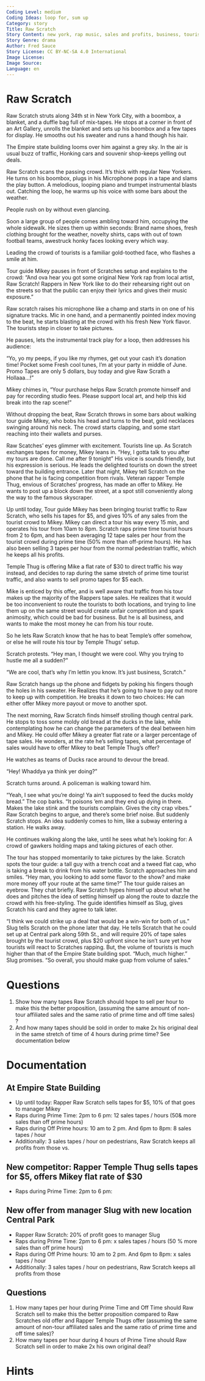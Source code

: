 ```yaml
---
Coding Level: medium
Coding Ideas: loop for, sum up
Category: story
Title: Raw Scratch
Story Content: new york, rap music, sales and profits, business, tourists
Story Genre: drama
Author: Fred Sauce
Story License: CC BY-NC-SA 4.0 International
Image License:
Image Source:
Language: en
---
```


# Raw Scratch

Raw Scratch struts along 34th st in New York City, with a boombox, a blanket,
and a duffle bag full of mix-tapes.  He stops at a corner in front of an Art
Gallery, unrolls the blanket and sets up his boombox and a few tapes for
display. He smooths out his sweater and runs a hand though his hair.

The Empire state building looms over him against a grey sky. In the air is usual
buzz of traffic, Honking cars and souvenir shop-keeps yelling out deals.

Raw Scratch scans the passing crowd. It’s thick with regular New Yorkers. He
turns on his boombox, plugs in his Microphone pops in a tape and slams the play
button. A melodious, looping piano and trumpet instrumental blasts out. Catching
the loop, he warms up his voice with some bars about the weather.

People rush on by without even glancing.

Soon a large group of people comes ambling toward him, occupying the whole
sidewalk. He sizes them up within seconds: Brand name shoes, fresh clothing
brought for the weather, novelty shirts, caps with out of town football teams,
awestruck honky faces looking every which way.

Leading the crowd of tourists is a familiar gold-toothed face, who flashes a
smile at him.

Tour guide Mikey pauses in front of Scratches setup and explains to the crowd:
“And ova hear you got some original New York rap from local artist, Raw Scratch!
Rappers in New York like to do their rehearsing right out on the streets so that
the public can enjoy their lyrics and gives their music exposure.”

Raw scratch raises his microphone like a champ and starts in on one of his
signature tracks. Mic in one hand, and a permanently pointed index moving to the
beat, he starts blasting at the crowd with his fresh New York flavor. The
tourists step in closer to take pictures.

He pauses, lets the instrumental track play for a loop, then addresses his
audience:

“Yo, yo my peeps, if you like my rhymes, get out your cash it’s donation time!
Pocket some Fresh cool tunes, I’m at your party in middle of June. Promo Tapes
are only 5 dollars, buy today and give Raw Scrath a Hollaaa…!”

Mikey chimes in, “Your purchase helps Raw Scratch promote himself and pay for
recording studio fees. Please support local art, and help this kid break into
the rap scene!”

Without dropping the beat, Raw Scratch throws in some bars about walking tour
guide Mikey, who bobs his head and turns to the beat, gold necklaces swinging
around his neck. The crowd starts clapping, and some start reaching into their
wallets and purses.

Raw Scatches’ eyes glimmer with excitement. Tourists line up. As Scratch
exchanges tapes for money, Mikey leans in. “Hey, I gotta talk to you after my
tours are done. Call me after 9 tonight” His voice is sounds friendly, but his
expression is serious. He leads the delighted tourists on down the street toward
the building entrance. Later that night, Mikey tell Scratch on the phone that he
is facing competition from rivals. Veteran rapper Temple Thug, envious of
Scratches’ progress, has made an offer to Mikey. He wants to post up a block
down the street, at a spot still conveniently along the way to the famous
skyscraper.

Up until today, Tour guide Mikey has been bringing tourist traffic to Raw
Scratch, who sells his tapes for $5, and gives 10% of any sales from the tourist
crowd to Mikey. Mikey can direct a tour his way every 15 min, and operates his
tour from 10am to 8pm. Scratch raps prime time tourist hours from 2 to 6pm, and
has been averaging 12 tape sales per hour from the tourist crowd during prime
time (50% more than off-prime hours). He has also been selling 3 tapes per hour
from the normal pedestrian traffic, which he keeps all his profits.

Temple Thug is offering Mike a flat rate of $30 to direct traffic his way
instead, and decides to rap during the same stretch of prime time tourist
traffic, and also wants to sell promo tapes for $5 each.

Mike is enticed by this offer, and is well aware that traffic from his tour
makes up the majority of the Rappers tape sales. He realizes that it would be
too inconvenient to route the tourists to both locations, and trying to line
them up on the same street would create unfair competition and spark animosity,
which could be bad for business. But he is all business, and wants to make the
most money he can from his tour route.

So he lets Raw Scratch know that he has to beat Temple’s offer somehow, or else
he will route his tour by Temple Thugs’ setup.

Scratch protests. “Hey man, I thought we were cool. Why you trying to hustle me
all a sudden?”

“We are cool, that’s why I’m lettin you know. It’s just business, Scratch.”

Raw Scratch hangs up the phone and fidgets by poking his fingers though the
holes in his sweater. He Realizes that he’s going to have to pay out more to
keep up with competition. He breaks it down to two choices: He can either offer
Mikey more payout or move to another spot.

The next morning, Raw Scratch finds himself strolling though central park. He
stops to toss some moldy old bread at the ducks in the lake, while contemplating
how he can change the parameters of the deal between him and Mikey. He could
offer Mikey a greater flat rate or a larger percentage of tape sales. He
wonders, at the rate he’s selling tapes, what percentage of sales would have to
offer Mikey to beat Temple Thug’s offer?

He watches as teams of Ducks race around to devour the bread.

“Hey! Whaddya ya think yer doing?”

Scratch turns around. A policeman is walking toward him.

“Yeah, I see what you’re doing! Ya ain’t supposed to feed the ducks moldy
bread.” The cop barks. “It poisons ’em and they end up dying in there. Makes the
lake stink and the tourists complain. Gives the city crap vibes.” Raw Scratch
begins to argue, and there’s some brief noise. But suddenly Scratch stops. An
idea suddenly comes to him, like a subway entering a station. He walks away.

He continues walking along the lake, until he sees what he’s looking for: A
crowd of gawkers holding maps and taking pictures of each other.

The tour has stopped momentarily to take pictures by the lake. Scratch spots the
tour guide: a tall guy with a trench coat and a tweed flat cap, who is taking a
break to drink from his water bottle. Scratch approaches him and smiles. “Hey
man, you looking to add some flavor to the show? and make more money off your
route at the same time?” The tour guide raises an eyebrow. They chat briefly.
Raw Scratch hypes himself up about what he does and pitches the idea of setting
himself up along the route to dazzle the crowd with his free-styling. The guide
identifies himself as Slug, gives Scratch his card and they agree to talk later.

“I think we could strike up a deal that would be a win-win for both of us.” Slug
tells Scratch on the phone later that day. He tells Scratch that he could set up
at Central park along 59th St., and will require 20% of tape sales brought by
the tourist crowd, plus $20 upfront since he isn’t sure yet how tourists will
react to Scratches rapping. But, the volume of tourists is much higher than that
of the Empire State building spot. “Much, much higher.” Slug promises. “So
overall, you should make guap from volume of sales.”

# Questions

1) Show how many tapes Raw Scratch should hope to sell per hour to make this the
   better proposition, (assuming the same amount of non-tour affiliated sales
   and the same ratio of prime time and off time sales) ?
2) And how many tapes should be sold in order to make 2x his original deal in
   the same stretch of time of 4 hours during prime time? See documentation
   below

# Documentation

## At Empire State Building

- Up until today: Rapper Raw Scratch sells tapes for $5, 10% of that goes to
  manager Mikey
- Raps during Prime Time: 2pm to 6 pm: 12 sales tapes / hours (50& more sales
  than off prime hours)
- Raps during Off Prime hours: 10 am to 2 pm. And 6pm to 8pm: 8 sales tapes /
  hour
- Additionally: 3 sales tapes / hour on pedestrians, Raw Scratch keeps all
  profits from those vs.

## New competitor: Rapper Temple Thug sells tapes for $5, offers Mikey flat rate of $30

- Raps during Prime Time: 2pm to 6 pm:

## New offer from manager Slug with new location Central Park

- Rapper Raw Scratch: 20% of profit goes to manager Slug
- Raps during Prime Time: 2pm to 6 pm: x sales tapes / hours (50 % more sales
  than off prime hours)
- Raps during Off Prime hours: 10 am to 2 pm. And 6pm to 8pm: x sales tapes /
  hour
- Additionally: 3 sales tapes / hour on pedestrians, Raw Scratch keeps all
  profits from those

## Questions

1) How many tapes per hour during Prime Time and Off Time should Raw Scratch
sell to make this the better proposition compared to Raw Scratches old offer and
Rapper Temple Thugs offer (assuming the same amount of non-tour affiliated sales
and the same ratio of prime time and off time sales)?
2) How many tapes per hour during 4 hours of Prime Time should Raw Scratch sell
in order to make 2x his own original deal?

# Hints
